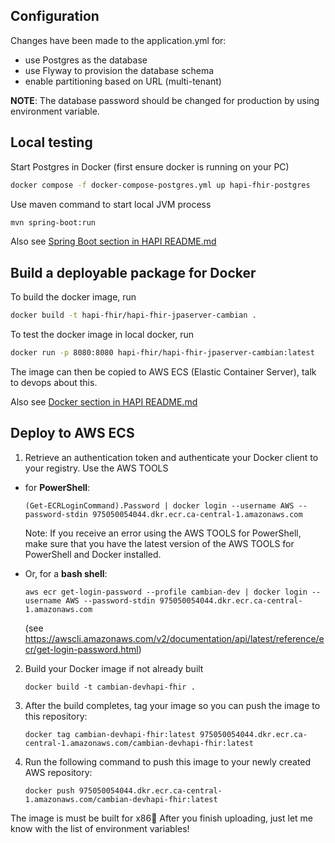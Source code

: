 
## Configuration
Changes have been made to the application.yml for:
 * use Postgres as the database
 * use Flyway to provision the database schema
 * enable partitioning based on URL (multi-tenant)

__NOTE__:  The database password should be changed for production by using environment variable.

## Local testing
Start Postgres in Docker (first ensure docker is running on your PC)
```bash
docker compose -f docker-compose-postgres.yml up hapi-fhir-postgres
```

Use maven command to start local JVM process
```bash
mvn spring-boot:run
```
Also see [Spring Boot section in HAPI README.md](./README.md#using-spring-boot)


## Build a deployable package for Docker

To build the docker image, run
```bash
docker build -t hapi-fhir/hapi-fhir-jpaserver-cambian .
```

To test the docker image in local docker, run
```bash
docker run -p 8080:8080 hapi-fhir/hapi-fhir-jpaserver-cambian:latest
```
The image can then be copied to AWS ECS (Elastic Container Server), talk to devops about this.

Also see [Docker section in HAPI README.md](./README.md#using-the-dockerfile-and-multistage-build)


## Deploy to AWS ECS

1. Retrieve an authentication token and authenticate your Docker client to your registry. Use the AWS TOOLS 
  * for __PowerShell__:
    ```
    (Get-ECRLoginCommand).Password | docker login --username AWS --password-stdin 975050054044.dkr.ecr.ca-central-1.amazonaws.com
    ```
      Note: If you receive an error using the AWS TOOLS for PowerShell, make sure that you have the latest version of the AWS TOOLS for PowerShell and Docker installed.

  * Or, for a __bash shell__:
    ``` 
    aws ecr get-login-password --profile cambian-dev | docker login --username AWS --password-stdin 975050054044.dkr.ecr.ca-central-1.amazonaws.com  
    ```
    (see https://awscli.amazonaws.com/v2/documentation/api/latest/reference/ecr/get-login-password.html)

2. Build your Docker image if not already built
    ```
    docker build -t cambian-devhapi-fhir .
    ```
3. After the build completes, tag your image so you can push the image to this repository:
    ```
    docker tag cambian-devhapi-fhir:latest 975050054044.dkr.ecr.ca-central-1.amazonaws.com/cambian-devhapi-fhir:latest
    ```
4. Run the following command to push this image to your newly created AWS repository:
    ``` 
    docker push 975050054044.dkr.ecr.ca-central-1.amazonaws.com/cambian-devhapi-fhir:latest
    ```
The image is must be built for x86:sunrise:
After you finish uploading, just let me know with the list of environment variables!

